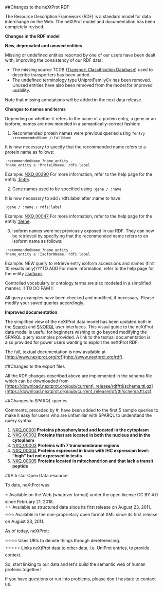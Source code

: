 ##Changes to the neXtProt RDF

The Resource Description Framework (RDF) is a standard model for data interchange on the Web. The neXtProt model and documentation has been completely revised.   

**Changes in the RDF model**

**New, deprecated and unused entities**

Missing or undefined entities reported by one of our users have been dealt with, improving the consistency of our RDF data:

* The missing source TCDB ([Transport Classification Database](https://www.tcdb.org)) used to describe transporters has been added. 
* The undefined terminology type UniprotFamilyCv has been removed. Unused entities have also been removed from the model for improved usability. 

Note that missing annotations will be added in the next data release.

**Changes to names and terms**

Depending on whether it refers to the name of a protein entry, a gene or an isoform, names are now modeled in a semantically-correct fashion:

1. Recommended protein names were previous queried using ```?entry :recommendedName /:fullName```

It is now necessary to specify that the recommended name refers to a protein name as follows:

```:recommendedName ?name_entity .```<br>
```?name_entity a :ProteinName; rdfs:label```

Example: [NXQ\_00290](../proteins/search?mode=advanced&queryId=NXQ_00290)
For more information, refer to the help page for the entity [:Entry](https://snorql.nextprot.org/help/entity/Entry).

2. Gene names used to be specified using ```:gene / :name```

It is now necessary to add / rdfs:label after :name to have:

```:gene / :name / rdfs:label```

Example: [NXQ\_00047](../proteins/search?mode=advanced&queryId=NXQ_00047)
For more information, refer to the help page for the entity [:Gene](https://snorql.nextprot.org/help/entity/Gene).

3. Isoform names were not previously exposed in our RDF. They can now be retrieved by specifying that the recommended name refers to an isoform name as follows:

```:recommendedName ?name_entity .```<br>
```?name_entity a :IsoformName; rdfs:label```

Example: NEW query to retrieve entry isoform accessions and names (first 10 results only)???TO ADD
For more information, refer to the help page for the entity [:Isoform](https://snorql.nextprot.org/help/entity/Isoform).

Controlled vocabulary or ontology terms are also modeled in a simplified manner. !! TO DO PAM !!

All query examples have been checked and modified, if necessary. Please modify your saved queries accordingly.

**Improved documentation**

The simplified view of the neXtProt data model has been updated both in the [Search](../help/data-model) and [SNORQL](https://snorql.nextprot.org/help/doc/introduction) user interfaces. This visual guide to the neXtProt data model is useful for beginners wishing to go beyond modifying the SPARQL query examples provided. A link to the textual documentation is also provided for power users wanting to exploit the neXtProt RDF.

The full, textual documentation is now available at [http://www.nextprot.org/rdf](http://www.nextprot.org/rdf). 

##Changes to the export files

All the RDF changes described above are implemented in the schema file which can be downloaded from [https://download.nextprot.org/pub/current\_release/rdf/ttl/schema.ttl.gz](https://download.nextprot.org/pub/current_release/rdf/ttl/schema.ttl.gz). 

##Changes to SPARQL queries

Comments, preceded by #, have been added to the first 5 sample queries to make it easy for users who are unfamiliar with SPARQL to understand the query syntax:

1. [NXQ\_00001](../proteins/search?mode=advanced&queryId=NXQ_00001) **Proteins phosphorylated and located in the cytoplasm**
2. [NXQ\_00002](../proteins/search?mode=advanced&queryId=NXQ_00002) **Proteins that are located in both the nucleus and in the cytoplasm**
3. [NXQ\_00003](../proteins/search?mode=advanced&queryId=NXQ_00003) **Proteins with 7 transmembrane regions**
4. [NXQ\_00004](../proteins/search?mode=advanced&queryId=NXQ_00004) **Proteins expressed in brain with IHC expression level: "high" but not expressed in testis**
5. [NXQ\_00005](../proteins/search?mode=advanced&queryId=NXQ_00005) **Proteins located in mitochondrion and that lack a transit peptide** 

##A 5 star Open Data resource

To date, neXtProt was:

:star: Available on the Web (whatever format) under the open license CC BY 4.0 since February 21, 2018.<br>
:star::star: Available as structured data since its first release on August 23, 2011.<br>
:star::star::star: Available in the non-proprietary open format XML since its first release on August 23, 2011.

As of today, neXtProt:

:star::star::star::star: Uses URIs to denote things through dereferencing.<br>
:star::star::star::star::star: Links neXtProt data to other data, i.e. UniProt entries, to provide context.

So, start linking to our data and let's build the semantic web of human proteins together!

If you have questions or run into problems, please don't hesitate to contact us.
